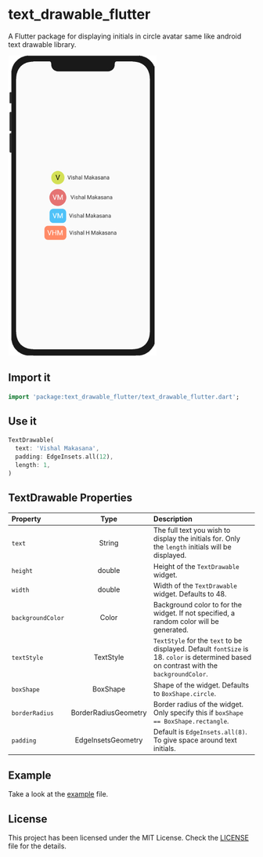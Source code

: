 # text_drawable_flutter

A Flutter package for displaying initials in circle avatar same like android text drawable library.

![Screenshot](screenshot/ss.jpg)

## Import it

```dart
import 'package:text_drawable_flutter/text_drawable_flutter.dart';
```

## Use it

```dart
TextDrawable(
  text: 'Vishal Makasana',
  padding: EdgeInsets.all(12),
  length: 1,
)
```
## TextDrawable Properties
| Property | Type | Description |
| :--- | :---: | :--- |
| `text` | String | The full text you wish to display the initials for. Only the ```length``` initials will be displayed. |
| `height` | double | Height of the `TextDrawable` widget. |
| `width` | double | Width of the `TextDrawable` widget. Defaults to 48. |
| `backgroundColor` | Color | Background color to for the widget. If not specified, a random color will be generated. |
| `textStyle` | TextStyle| `TextStyle` for the `text` to be displayed. Default `fontSize` is 18. `color` is determined based on contrast with the `backgroundColor`. |
| `boxShape` | BoxShape | Shape of the widget. Defaults to `BoxShape.circle`. |
| `borderRadius` | BorderRadiusGeometry | Border radius of the widget. Only specify this if `boxShape == BoxShape.rectangle`. |
| `padding` | EdgeInsetsGeometry | Default is `EdgeInsets.all(8)`. To give space around text initials. |


## Example
Take a look at the [example](https://github.com/vishhmakasana/text_drawable_flutter/blob/main/example/lib/main.dart) file.


## License
This project has been licensed under the MIT License. Check the [LICENSE](LICENSE) file for the details.